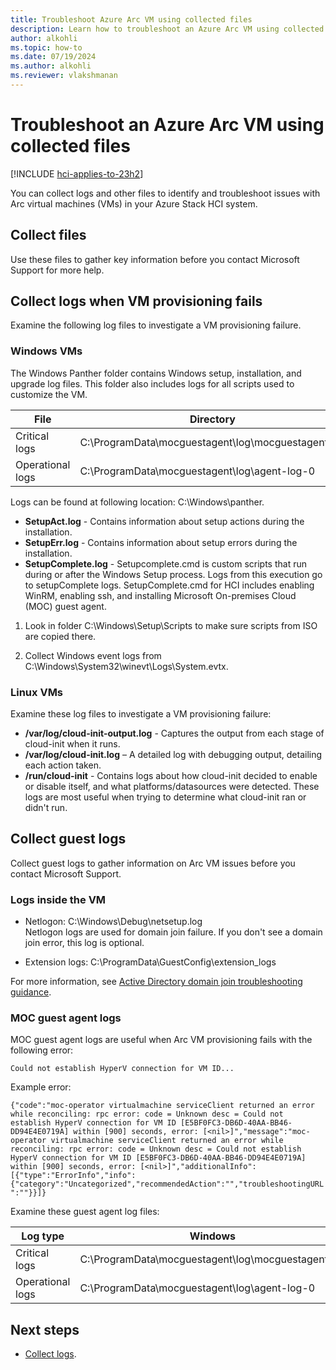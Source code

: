 ```yaml
---
title: Troubleshoot Azure Arc VM using collected files
description: Learn how to troubleshoot an Azure Arc VM using collected files. 
author: alkohli
ms.topic: how-to
ms.date: 07/19/2024
ms.author: alkohli
ms.reviewer: vlakshmanan
---
```


# Troubleshoot an Azure Arc VM using collected files

[!INCLUDE [hci-applies-to-23h2](../../includes/hci-applies-to-23h2.md)]

You can collect logs and other files to identify and troubleshoot issues with Arc virtual machines (VMs) in your Azure Stack HCI system.

## Collect files

 Use these files to gather key information before you contact Microsoft Support for more help.

## Collect logs when VM provisioning fails

Examine the following log files to investigate a VM provisioning failure.

### Windows VMs

The Windows Panther folder contains Windows setup, installation, and upgrade log files. This folder also includes logs for all scripts used to customize the VM.

| File              | Directory       | Description |
|-------------------|-----------------|-------------|
| Critical logs     | C:\ProgramData\mocguestagent\log\mocguestagent.log | sudo journalctl -u mocguestagent.service |
| Operational logs  | C:\ProgramData\mocguestagent\log\agent-log-0 | /opt/mocguestagent/log/agent-log-0 |

   Logs can be found at following location: C:\Windows\panther.

   - **SetupAct.log** - Contains information about setup actions during the installation.
   - **SetupErr.log** - Contains information about setup errors during the installation.
   - **SetupComplete.log** - Setupcomplete.cmd is custom scripts that run during or after the Windows Setup process. Logs from this execution go to setupComplete logs. SetupComplete.cmd for HCI includes enabling WinRM, enabling ssh, and installing Microsoft On-premises Cloud (MOC) guest agent.

1. Look in folder C:\Windows\Setup\Scripts to make sure scripts from ISO are copied there.

1. Collect Windows event logs from C:\Windows\System32\winevt\Logs\System.evtx.

### Linux VMs

Examine these log files to investigate a VM provisioning failure:

- **/var/log/cloud-init-output.log** - Captures the output from each stage of cloud-init when it runs.
- **/var/log/cloud-init.log** – A detailed log with debugging output, detailing each action taken.
- **/run/cloud-init** - Contains logs about how cloud-init decided to enable or disable itself, and what platforms/datasources were detected. These logs are most useful when trying to determine what cloud-init ran or didn't run.

## Collect guest logs

Collect guest logs to gather information on Arc VM issues before you contact Microsoft Support.

### Logs inside the VM

- Netlogon: C:\Windows\Debug\netsetup.log <br>
  Netlogon logs are used for domain join failure. If you don't see a domain join error, this log is optional.

- Extension logs: C:\ProgramData\GuestConfig\extension_logs

For more information, see [Active Directory domain join troubleshooting guidance](/troubleshoot/windows-server/active-directory/active-directory-domain-join-troubleshooting-guidance).

### MOC guest agent logs

MOC guest agent logs are useful when Arc VM provisioning fails with the following error:

`Could not establish HyperV connection for VM ID...`

Example error:

`{"code":"moc-operator virtualmachine serviceClient returned an error while reconciling: rpc error: code = Unknown desc = Could not establish HyperV connection for VM ID [E5BF0FC3-DB6D-40AA-BB46-DD94E4E0719A] within [900] seconds, error: [<nil>]","message":"moc-operator virtualmachine serviceClient returned an error while reconciling: rpc error: code = Unknown desc = Could not establish HyperV connection for VM ID [E5BF0FC3-DB6D-40AA-BB46-DD94E4E0719A] within [900] seconds, error: [<nil>]","additionalInfo":[{"type":"ErrorInfo","info":{"category":"Uncategorized","recommendedAction":"","troubleshootingURL":""}}]}`

Examine these guest agent log files:

| Log type          | Windows | Linux |
|-------------------|---------|-------|
| Critical logs     | C:\ProgramData\mocguestagent\log\mocguestagent.log | sudo journalctl -u mocguestagent.service |
| Operational logs  | C:\ProgramData\mocguestagent\log\agent-log-0 | /opt/mocguestagent/log/agent-log-0 |

## Next steps

- [Collect logs](./collect-logs.md).
